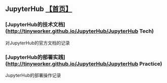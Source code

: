 ## JupyterHub [【首页】](https://tinyworker.github.io)

### [JupyterHub的技术文档](http://tinyworker.github.io/JupyterHub/JupyterHub Tech)
对JupyterHub的官方文档的记录

### [JupyterHub的部署实践](http://tinyworker.github.io/JupyterHub/JupyterHub Practice)
JupyterHub的部署操作记录